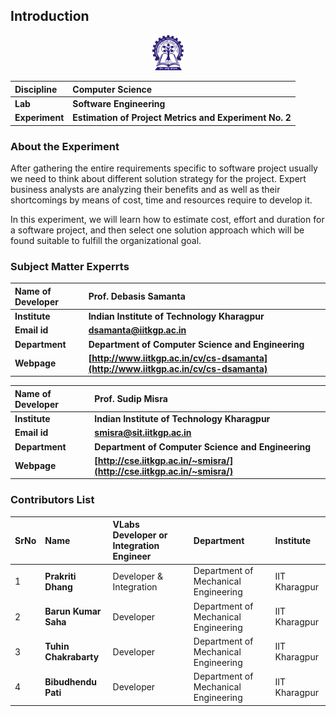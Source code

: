 ## Introduction

<div align="center">
<img src="experiment/images/iitkgp.png" width="10%">
</div>

<b>Discipline | <b> Computer Science  
:--|:--|
<b> Lab | <b> **Software Engineering**
<b> Experiment|     <b> **Estimation of Project Metrics and Experiment No. 2**


### About the Experiment 
After gathering the entire requirements specific to software project usually we need to think about different solution strategy for the project. Expert business analysts are analyzing their benefits and as well as their shortcomings by means of cost, time and resources require to develop it.

In this experiment, we will learn how to estimate cost, effort and duration for a software project, and then select one solution approach which will be found suitable to fulfill the organizational goal.



### Subject Matter Experrts 

<!--Fill a brief description of this experiment here-->

<b>Name of Developer | <b> **Prof. Debasis Samanta**
:--|:--|
<b> Institute | <b>  **Indian Institute of Technology Kharagpur**
<b> Email id|     <b>  **dsamanta@iitkgp.ac.in**
<b> Department |  **Department of Computer Science and Engineering**
<b>Webpage| <b> [http://www.iitkgp.ac.in/cv/cs-dsamanta](http://www.iitkgp.ac.in/cv/cs-dsamanta)

<b>Name of Developer | <b> **Prof. Sudip Misra**
:--|:--|
<b> Institute | <b>  **Indian Institute of Technology Kharagpur**
<b> Email id|     <b>  **smisra@sit.iitkgp.ac.in**
<b> Department |  **Department of Computer Science and Engineering**
<b>Webpage| <b> [http://cse.iitkgp.ac.in/~smisra/](http://cse.iitkgp.ac.in/~smisra/)


### Contributors List

SrNo | Name | VLabs Developer or Integration Engineer | Department| Institute
:--|:--|:--|:--|:--|
1 | **Prakriti Dhang** | Developer & Integration |  Department of Mechanical Engineering | IIT Kharagpur |
2 | **Barun Kumar Saha** | Developer |  Department of Mechanical Engineering | IIT Kharagpur | 
3 | **Tuhin Chakrabarty** | Developer |  Department of Mechanical Engineering | IIT Kharagpur | 
4 | **Bibudhendu Pati** | Developer |  Department of Mechanical Engineering | IIT Kharagpur | 



